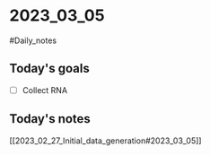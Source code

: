 # 2023_03_05 
#Daily_notes
## Today's goals
- [ ] Collect RNA

## Today's notes

[[2023_02_27_Initial_data_generation#2023_03_05]]
